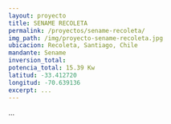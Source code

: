 ```yaml
---
layout: proyecto
title: SENAME RECOLETA
permalink: /proyectos/sename-recoleta/
img_path: /img/proyecto-sename-recoleta.jpg
ubicacion: Recoleta, Santiago, Chile
mandante: Sename
inversion_total:
potencia_total: 15.39 Kw
latitud: -33.412720
longitud: -70.639136
excerpt: ...
---
```


...

